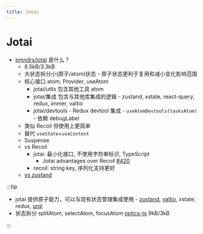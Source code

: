 ```yaml
---
title: Jotai
---
```


# Jotai

- [pmndrs/jotai](https://github.com/pmndrs/jotai) 是什么？
  - 8.5kB/3.3kB
  - 大状态拆分小(原子/atom)状态 - 原子状态更利于复用和减小变化影响范围
  - 核心接口 atom, Provider, useAtom
    - jotai/utils 包含其他工具 atom
    - jotai/集成 包含与其他库集成的逻辑 - zustand, xstate, react-query, redux, immer, valtio
    - jotai/devtools - Redux devtool 集成 - `useAtomDevtools(tasksAtom)` - 依赖 debugLabel
  - 类似 Recoli 但使用上更简单
  - 替代 `useState`+`useContext`
  - Suspense
  - vs Recoil
    - jotai: 最小化接口, 不使用字符串标识, TypeScript
      - Jotai advantages over Recoil [#420](https://github.com/pmndrs/jotai/issues/420)
    - recoil: string key, 序列化支持更好
  - [vs zustand](https://github.com/pmndrs/jotai/blob/master/docs/introduction/comparison.md)

:::tip

- jotai 提供原子能力，可以与现有状态管理集成使用 - [zustand](./zustand.md), [valtio](./valtio.md), xstate, redux, [urql](../../service/api/urql.md)
- 状态拆分 splitAtom, selectAtom, focusAtom [optics-ts](https://github.com/akheron/optics-ts) 9kB/3kB

:::
